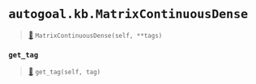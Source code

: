 # `autogoal.kb.MatrixContinuousDense`

> [📝](https://github.com/autogal/autogoal/blob/master/autogoal/kb/_data.py#L445)
> `MatrixContinuousDense(self, **tags)`

### `get_tag`

> [📝](https://github.com/autogoal/autogoal/blob/master/autogoal/kb/_data.py#L283)
> `get_tag(self, tag)`

